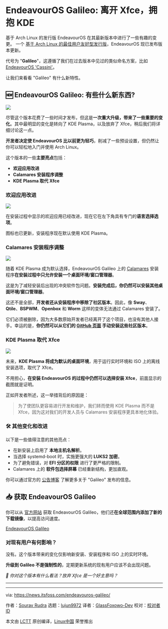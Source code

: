 [#]: subject: "EndeavourOS Galileo: Xfce Out, KDE In"
[#]: via: "https://news.itsfoss.com/endeavouros-galileo/"
[#]: author: "Sourav Rudra https://news.itsfoss.com/author/sourav/"
[#]: collector: "lujun9972/lctt-scripts-1700446145"
[#]: translator: "GlassFoxowo-Dev"
[#]: reviewer: " "
[#]: publisher: " "
[#]: url: " "

EndeavourOS Galileo: 离开 Xfce，拥抱 KDE
======
基于 Arch Linux 的发行版 EndeavourOS 在其最新版本中进行了一些有趣的变更。
一个 [基于 Arch Linux 的最佳用户友好型发行版][1]，EndeavourOS 现已发布版本更新。

代号为 "**Galileo**"，这遵循了我们在过去版本中见过的类似命名方案，比如 [EndeavourOS 'Cassini'][2]。

让我们来看看 "Galileo" 有什么新特性。

## 🆕 EndeavourOS Galileo: 有些什么新东西?

![][3]

尽管这个版本花费了一些时间才发布，但这是**一次重大升级，带来了一些重要的变化**。其中最明显的变化是转向了 KDE Plasma，以及放弃了 Xfce，稍后我们将详细讨论这一点。

**开发者决定使 EndeavourOS 比以前更为轻巧**，削减了一些预设设置，但仍然让你可以轻松地入门并使用 Arch Linux。

这个版本的一些**主要亮点**包括：

  * **欢迎应用改进**
  * **Calamares 安装程序调整**
  * **KDE Plasma 取代 Xfce**



### 欢迎应用改进

![][4]

在安装过程中显示的欢迎应用已经改进，现在它在左下角具有专门的**语言选择选项**。

图标也已更新，安装程序现在默认使用 KDE Plasma。

### Calamares 安装程序调整

![][5]

随着 KDE Plasma 成为默认选择，EndeavourOS Galileo 上的 [Calamares][6] 安装程序**在安装过程中只允许安装一个桌面环境/窗口管理器**。

这是为了减轻安装后出现的冲突软件包问题。**安装完成后，你仍然可以安装其他桌面环境/窗口管理器**。

这还不是全部，**开发者还从安装程序中移除了社区版本**。因此，像 **Sway**、**Qtile**、**BSPWM**、**Openbox** 和 **Worm** 这样的变体无法通过 Calamares 安装了。

它们必须被删除，因为大多数原始开发者已经离开了这个项目，也没有其他人接手。幸运的是，**你仍然可以从它们的 [GitHub 页面][7] 手动安装这些社区版本**。

### KDE Plasma 取代 Xfce

![][8]

未来，**KDE Plasma 将成为默认的桌面环境**，用于运行实时环境和 ISO 上的离线安装选项，取代了 Xfce。

不用担心，**在安装 EndeavourOS 的过程中仍然可以选择安装 Xfce**，前面显示的截图就是证明。

正如开发者所述，这一举措背后的原因是：

> 为了使团队更容易进行开发和维护，我们转而使用 KDE Plasma 而不是 Xfce，因为这对我们的开发人员与 Calamares 安装程序更具本地化体验。

### 🛠️ 其他变化和改进

以下是一些值得注意的其他亮点：

  * 在新安装上启用了 **本地主机名解析**。
  * 当选择 systemd-boot 时，实施更强大的 **LUKS2 加密**。
  * 为了避免错误，对 **EFI 分区的权限** 进行了更严格的限制。
  * Calamares 上的 **软件包选择屏幕** 已经重新结构，更加直观。

你可以通过官方的 [公告博客][9] 了解更多关于 "Galileo" 发布的信息。


## 📥 获取 EndeavourOS Galileo

你可以从 [官方网站][10] 获取 EndeavourOS Galileo，他们还**在全球范围内添加了新的下载镜像**，以提高访问速度。

[EndeavourOS Galileo][10]

### 对现有用户有何影响？

没有。这个版本带来的变化仅影响新安装、安装程序和 ISO 上的实时环境。

**升级到 Galileo 不是强制性的**，定期更新系统的现有用户应该不会出现问题。

_💬 你对这个版本有什么看法？放弃 Xfce 是一个好主意吗？_

* * *

--------------------------------------------------------------------------------

via: https://news.itsfoss.com/endeavouros-galileo/

作者：[Sourav Rudra][a]
选题：[lujun9972][b]
译者：[GlassFoxowo-Dev](https://github.com/GlassFoxowo-Dev)
校对：[校对者ID](https://github.com/校对者ID)

本文由 [LCTT](https://github.com/LCTT/TranslateProject) 原创编译，[Linux中国](https://linux.cn/) 荣誉推出

[a]: https://news.itsfoss.com/author/sourav/
[b]: https://github.com/lujun9972
[1]: https://itsfoss.com/arch-based-linux-distros/
[2]: https://news.itsfoss.com/endeavouros-cassini/
[3]: https://news.itsfoss.com/content/images/2023/11/EndeavourOS_Galileo_1.jpg
[4]: https://news.itsfoss.com/content/images/2023/11/EndeavourOS_Galileo_2.png
[5]: https://news.itsfoss.com/content/images/2023/11/EndeavourOS_Galileo_3.png
[6]: https://calamares.io/
[7]: https://github.com/EndeavourOS-Community-Editions
[8]: https://news.itsfoss.com/content/images/2023/11/EndeavourOS_Galileo_4.jpg
[9]: https://endeavouros.com/news/slimmer-options-but-lean-and-in-a-new-live-environment-galileo-has-arrived/
[10]: https://endeavouros.com/
